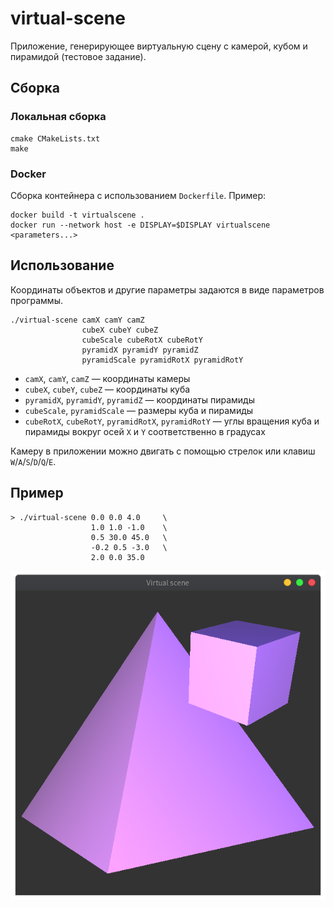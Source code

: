 # virtual-scene

Приложение, генерирующее виртуальную сцену с камерой, кубом и пирамидой (тестовое задание).

## Сборка

### Локальная сборка

```
cmake CMakeLists.txt
make
```

### Docker

Сборка контейнера с использованием `Dockerfile`. Пример:

```
docker build -t virtualscene .
docker run --network host -e DISPLAY=$DISPLAY virtualscene <parameters...>
```

## Использование

Координаты объектов и другие параметры задаются в виде параметров программы.

```
./virtual-scene camX camY camZ
                cubeX cubeY cubeZ 
                cubeScale cubeRotX cubeRotY
                pyramidX pyramidY pyramidZ 
                pyramidScale pyramidRotX pyramidRotY
```

- `camX`, `camY`, `camZ` — координаты камеры
- `cubeX`, `cubeY`, `cubeZ` — координаты куба
- `pyramidX`, `pyramidY`, `pyramidZ` — координаты пирамиды
- `cubeScale`, `pyramidScale` — размеры куба и пирамиды
- `cubeRotX`, `cubeRotY`, `pyramidRotX`, `pyramidRotY` — углы вращения куба и пирамиды вокруг осей `X` и `Y` соответственно в градусах

Камеру в приложении можно двигать с помощью стрелок или клавиш `W`/`A`/`S`/`D`/`Q`/`E`.

## Пример

```
> ./virtual-scene 0.0 0.0 4.0     \                          
                  1.0 1.0 -1.0    \
                  0.5 30.0 45.0   \
                  -0.2 0.5 -3.0   \
                  2.0 0.0 35.0
```
![Example image](example/example.png)
